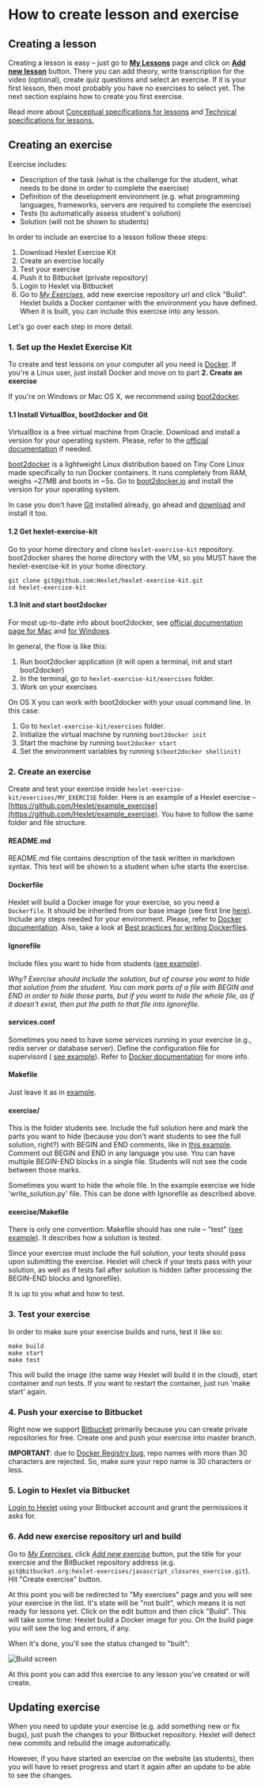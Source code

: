 # How to create lesson and exercise

## Creating a lesson

Creating a lesson is easy – just go to **[My Lessons](http://hexlet.io/account/lessons)** page and click on **[Add new lesson](http://hexlet.io/account/lessons/new)** button. There you can add theory, write transcription for the video (optional), create quiz questions and select an exercise. If it is your first lesson, then most probably you have no exercises to select yet. The next section explains how to create you first exercise.

Read more about [Conceptual specifications for lessons](conceptual-specifications.md) and [Technical specifications for lessons.﻿](theory-specifications.md)

## Creating an exercise

Exercise includes:

* Description of the task (what is the challenge for the student, what needs to be done in order to complete the exercise)
* Definition of the development environment (e.g. what programming languages, frameworks, servers are required to complete the exercise)
* Tests (to automatically assess student's solution)
* Solution (will not be shown to students)

In order to include an exercise to a lesson follow these steps:

1. Download Hexlet Exercise Kit
2. Create an exercise locally
3. Test your exercise
4. Push it to Bitbucket (private repository)
5. Login to Hexlet via Bitbucket
6. Go to *[My Exercises](http://hexlet.io/account/exercises)*, add new exercise repository url and click "Build". Hexlet builds a Docker container with the environment you have defined. When it is built, you can include this exercise into any lesson.

Let's go over each step in more detail.

### 1. Set up the Hexlet Exercise Kit

To create and test lessons on your computer all you need is [Docker](http://docker.io). If you're a Linux user, just install Docker and move on to part **2. Create an exercise**

If you're on Windows or Mac OS X, we recommend using [boot2docker](http://boot2docker.io/).

#### 1.1 Install VirtualBox, boot2docker and Git

VirtualBox is a free virtual machine from Oracle. Download and install a version for your operating system. Please, refer to the [official documentation](https://www.virtualbox.org/wiki/End-user_documentation) if needed.

[boot2docker](http://boot2docker.io/) is a lightweight Linux distribution based on Tiny Core Linux made specifically to run Docker containers. It runs completely from RAM, weighs ~27MB and boots in ~5s. Go to [boot2docker.io](http://boot2docker.io/) and install the version for your operating system.

In case you don't have [Git](http://git-scm.com/) installed already, go ahead and [download](http://git-scm.com/downloads) and install it too.

#### 1.2 Get hexlet-exercise-kit

Go to your home directory and clone `hexlet-exercise-kit` repository. boot2docker shares the home directory with the VM, so you MUST have the hexlet-exercise-kit in your home directory.

    git clone git@github.com:Hexlet/hexlet-exercise-kit.git
    cd hexlet-exercise-kit

#### 1.3 Init and start boot2docker

For most up-to-date info about boot2docker, see [official documentation page for Mac](https://docs.docker.com/installation/mac/) and [for Windows](https://docs.docker.com/installation/windows/).

In general, the flow is like this:

1. Run boot2docker application (it will open a terminal, init and start boot2docker)
2. In the terminal, go to `hexlet-exercise-kit/exercises` folder.
3. Work on your exercises

On OS X you can work with boot2docker with your usual command line. In this case:

1. Go to `hexlet-exercise-kit/exercises` folder.
2. Initialize the virtual machine by running `boot2docker init`
3. Start the machine by running `boot2docker start`
4. Set the environment variables by running `$(boot2docker shellinit)`

### 2. Create an exercise

Create and test your exercise inside `hexlet-exercise-kit/exercises/MY_EXERCISE` folder. Here is an example of a Hexlet exercise – [https://github.com/Hexlet/example_exercise](https://github.com/Hexlet/example_exercise). You have to follow the same folder and file structure.

#### README.md

README.md file contains description of the task written in markdown syntax. This text will be shown to a student when s/he starts the exercise.

#### Dockerfile

Hexlet will build a Docker image for your exercise, so you need a `Dockerfile`. It should be inherited from our base image (see first line [here](https://github.com/Hexlet/example_exercise/blob/master/Dockerfile)). Include any steps needed for your environment. Please, refer to [Docker documentation](https://docs.docker.com/reference/builder/). Also, take a look at [Best practices for writing Dockerfiles](https://docs.docker.com/articles/dockerfile_best-practices/).

#### Ignorefile

Include files you want to hide from students ([see example](https://github.com/Hexlet/example_exercise/blob/master/Ignorefile)).

*Why? Exercise should include the solution, but of course you want to hide that solution from the student. You can mark parts of a file with BEGIN and END in order to hide those parts, but if you want to hide the whole file, as if it doesn't exist, then put the path to that file into Ignorefile.*

#### services.conf

Sometimes you need to have some services running in your exercise (e.g., redis server or database server). Define the configuration file for supervisord (
[see example](https://github.com/Hexlet/example_exercise/blob/master/services.conf)). Refer to [Docker documentation](https://docs.docker.com/articles/using_supervisord/) for more info.

#### Makefile

Just leave it as in [example](https://github.com/Hexlet/example_exercise/blob/master/Makefile).

#### exercise/

This is the folder students see. Include the full solution here and mark the parts you want to hide (because you don't want students to see the full solution, right?) with BEGIN and END comments, like in [this example](https://github.com/Hexlet/example_exercise/blob/master/exercise/read_solution.py). Comment out BEGIN and END in any language you use. You can have multiple BEGIN-END blocks in a single file. Students will not see the code between those marks.

Sometimes you want to hide the whole file. In the example exercise we hide 'write_solution.py' file. This can be done with Ignorefile as described above.

#### exercise/Makefile
There is only one convention: Makefile should has one rule – "test" ([see example](https://github.com/Hexlet/example_exercise/blob/master/exercise/Makefile)). It describes how a solution is tested.

Since your exercise must include the full solution, your tests should pass upon submitting the exercise. Hexlet will check if your tests pass with your solution, as well as if tests fail after solution is hidden (after processing the BEGIN-END blocks and Ignorefile).

It is up to you what and how to test.

### 3. Test your exercise

In order to make sure your exercise builds and runs, test it like so:

```
make build
make start
make test
```

This will build the image (the same way Hexlet will build it in the cloud), start container and run tests. If you want to restart the container, just run 'make start' again.

### 4. Push your exercise to Bitbucket

Right now we support [Bitbucket](https://bitbucket.org/) primarily because you can create private repositories for free. Create one and push your exercise into master branch.

**IMPORTANT**: due to [Docker Registry bug](https://github.com/docker/docker-registry/issues/901), repo names with more than 30 characters are rejected. So, make sure your repo name is 30 characters or less.

### 5. Login to Hexlet via Bitbucket

[Login to Hexlet](http://hexlet.io/session/new) using your Bitbucket account and grant the permissions it asks for.

### 6. Add new exercise repository url and build

﻿Go to *[My Exercises](http://hexlet.io/account/exercises)*, click *[Add new exercise](https://hexlet.io/account/exercises/new)* button, put the title for your exercsie and the BitBucket repository address (e.g. `git@bitbucket.org:hexlet-exercises/javascript_closures_exercise.git`). Hit "Create exercise" button.

At this point you will be redirected to "My exercises" page and you will see your exercise in the list. It's state will be "not built", which means it is not ready for lessons yet. Click on the edit button and then click "Build". This will take some time: Hexlet build a Docker image for you. On the build page you will see the log and errors, if any.

When it's done, you'll see the status changed to "built":

![Build screen](assets/lesson-build-screen.png)

At this point you can add this exercise to any lesson you've created or will create.

## Updating exercise

When you need to update your exercise (e.g. add something new or fix bugs), just push the changes to your Bitbucket repository. Hexlet will detect new commits and rebuild the image automatically.

However, if you have started an exercise on the website (as students), then you will have to reset progress and start it again after an update to be able to see the changes.

